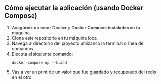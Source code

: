 ## Cómo ejecutar la aplicación (usando Docker Compose)
1. Asegúrate de tener Docker y Docker Compose instalados en tu máquina.
2. Clona este repositorio en tu máquina local.
3. Navega al directorio del proyecto utilizando la terminal o línea de comandos.
4. Ejecuta el siguiente comando:
    ```
    docker-compose up --build
    ```
5. Vas a ver un print de un valor que fue guardado y recuperado del redis en el otro.